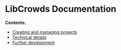 # LibCrowds Documentation

**Contents:**

- [Creating and managing projects](project_docs.md)
- [Technical details](technical_docs.md)
- [Further development](project_docs.md)